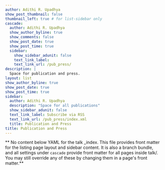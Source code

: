 ```yaml
---
author: Adithi R. Upadhya
show_post_thumbnail: false
thumbnail_left: true # for list-sidebar only
cascade:
  author: Adithi R. Upadhya
  show_author_byline: true
  show_comments: false
  show_post_date: true
  show_post_time: true
  sidebar:
    show_sidebar_adunit: false
    text_link_label:
    text_link_url: /pub_press/
description: |
  Space for publication and press. 
layout: list
show_author_byline: true
show_post_date: true
show_post_time: true
sidebar:
  author: Adithi R. Upadhya
  description: "Space for all publications"
  show_sidebar_adunit: false
  text_link_label: Subscribe via RSS
  text_link_url: /pub_press/index.xml
  title: Publication and Press
title: Publication and Press
---
```


** No content below YAML for the talk _index. This file provides front matter for the listing page layout and sidebar content. It is also a branch bundle, and all settings under `cascade` provide front matter for all pages inside talk/. You may still override any of these by changing them in a page's front matter.**
